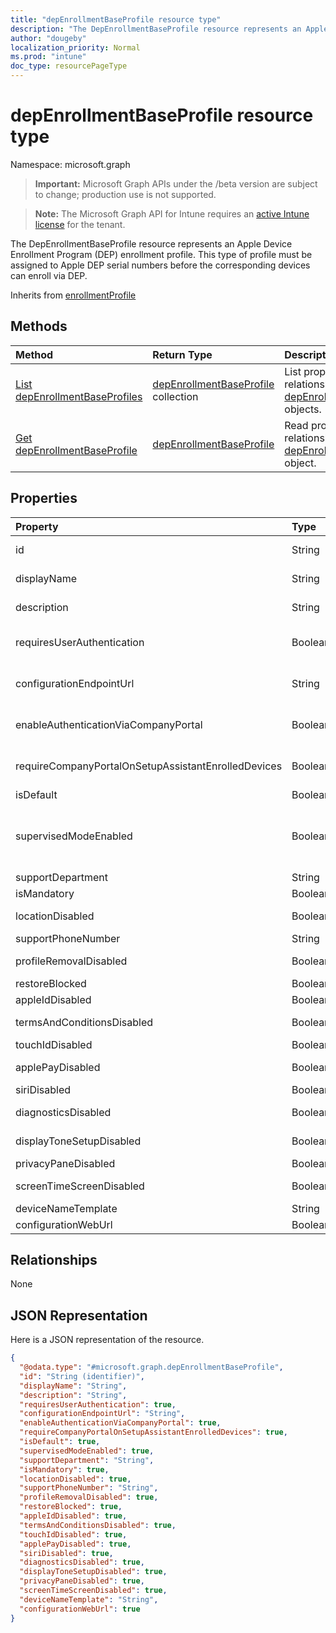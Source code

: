 ```yaml
---
title: "depEnrollmentBaseProfile resource type"
description: "The DepEnrollmentBaseProfile resource represents an Apple Device Enrollment Program (DEP) enrollment profile. This type of profile must be assigned to Apple DEP serial numbers before the corresponding devices can enroll via DEP."
author: "dougeby"
localization_priority: Normal
ms.prod: "intune"
doc_type: resourcePageType
---
```


# depEnrollmentBaseProfile resource type

Namespace: microsoft.graph

> **Important:** Microsoft Graph APIs under the /beta version are subject to change; production use is not supported.

> **Note:** The Microsoft Graph API for Intune requires an [active Intune license](https://go.microsoft.com/fwlink/?linkid=839381) for the tenant.

The DepEnrollmentBaseProfile resource represents an Apple Device Enrollment Program (DEP) enrollment profile. This type of profile must be assigned to Apple DEP serial numbers before the corresponding devices can enroll via DEP.


Inherits from [enrollmentProfile](../resources/intune-enrollment-enrollmentprofile.md)

## Methods
|Method|Return Type|Description|
|:---|:---|:---|
|[List depEnrollmentBaseProfiles](../api/intune-enrollment-depenrollmentbaseprofile-list.md)|[depEnrollmentBaseProfile](../resources/intune-enrollment-depenrollmentbaseprofile.md) collection|List properties and relationships of the [depEnrollmentBaseProfile](../resources/intune-enrollment-depenrollmentbaseprofile.md) objects.|
|[Get depEnrollmentBaseProfile](../api/intune-enrollment-depenrollmentbaseprofile-get.md)|[depEnrollmentBaseProfile](../resources/intune-enrollment-depenrollmentbaseprofile.md)|Read properties and relationships of the [depEnrollmentBaseProfile](../resources/intune-enrollment-depenrollmentbaseprofile.md) object.|

## Properties
|Property|Type|Description|
|:---|:---|:---|
|id|String|The GUID for the object Inherited from [enrollmentProfile](../resources/intune-enrollment-enrollmentprofile.md)|
|displayName|String|Name of the profile Inherited from [enrollmentProfile](../resources/intune-enrollment-enrollmentprofile.md)|
|description|String|Description of the profile Inherited from [enrollmentProfile](../resources/intune-enrollment-enrollmentprofile.md)|
|requiresUserAuthentication|Boolean|Indicates if the profile requires user authentication Inherited from [enrollmentProfile](../resources/intune-enrollment-enrollmentprofile.md)|
|configurationEndpointUrl|String|Configuration endpoint url to use for Enrollment Inherited from [enrollmentProfile](../resources/intune-enrollment-enrollmentprofile.md)|
|enableAuthenticationViaCompanyPortal|Boolean|Indicates to authenticate with Apple Setup Assistant instead of Company Portal. Inherited from [enrollmentProfile](../resources/intune-enrollment-enrollmentprofile.md)|
|requireCompanyPortalOnSetupAssistantEnrolledDevices|Boolean|Indicates that Company Portal is required on setup assistant enrolled devices Inherited from [enrollmentProfile](../resources/intune-enrollment-enrollmentprofile.md)|
|isDefault|Boolean|Indicates if this is the default profile|
|supervisedModeEnabled|Boolean|Supervised mode, True to enable, false otherwise. See https://docs.microsoft.com/intune/deploy-use/enroll-devices-in-microsoft-intune for additional information.|
|supportDepartment|String|Support department information|
|isMandatory|Boolean|Indicates if the profile is mandatory|
|locationDisabled|Boolean|Indicates if Location service setup pane is disabled|
|supportPhoneNumber|String|Support phone number|
|profileRemovalDisabled|Boolean|Indicates if the profile removal option is disabled|
|restoreBlocked|Boolean|Indicates if Restore setup pane is blocked|
|appleIdDisabled|Boolean|Indicates if Apple id setup pane is disabled|
|termsAndConditionsDisabled|Boolean|Indicates if 'Terms and Conditions' setup pane is disabled|
|touchIdDisabled|Boolean|Indicates if touch id setup pane is disabled|
|applePayDisabled|Boolean|Indicates if Apple pay setup pane is disabled|
|siriDisabled|Boolean|Indicates if siri setup pane is disabled|
|diagnosticsDisabled|Boolean|Indicates if diagnostics setup pane is disabled|
|displayToneSetupDisabled|Boolean|Indicates if displaytone setup screen is disabled|
|privacyPaneDisabled|Boolean|Indicates if privacy screen is disabled|
|screenTimeScreenDisabled|Boolean|Indicates if screen timeout setup is disabled|
|deviceNameTemplate|String|Sets a literal or name pattern.|
|configurationWebUrl|Boolean|URL for setup assistant login|

## Relationships
None

## JSON Representation
Here is a JSON representation of the resource.
<!-- {
  "blockType": "resource",
  "keyProperty": "id",
  "@odata.type": "microsoft.graph.depEnrollmentBaseProfile"
}
-->
``` json
{
  "@odata.type": "#microsoft.graph.depEnrollmentBaseProfile",
  "id": "String (identifier)",
  "displayName": "String",
  "description": "String",
  "requiresUserAuthentication": true,
  "configurationEndpointUrl": "String",
  "enableAuthenticationViaCompanyPortal": true,
  "requireCompanyPortalOnSetupAssistantEnrolledDevices": true,
  "isDefault": true,
  "supervisedModeEnabled": true,
  "supportDepartment": "String",
  "isMandatory": true,
  "locationDisabled": true,
  "supportPhoneNumber": "String",
  "profileRemovalDisabled": true,
  "restoreBlocked": true,
  "appleIdDisabled": true,
  "termsAndConditionsDisabled": true,
  "touchIdDisabled": true,
  "applePayDisabled": true,
  "siriDisabled": true,
  "diagnosticsDisabled": true,
  "displayToneSetupDisabled": true,
  "privacyPaneDisabled": true,
  "screenTimeScreenDisabled": true,
  "deviceNameTemplate": "String",
  "configurationWebUrl": true
}
```





